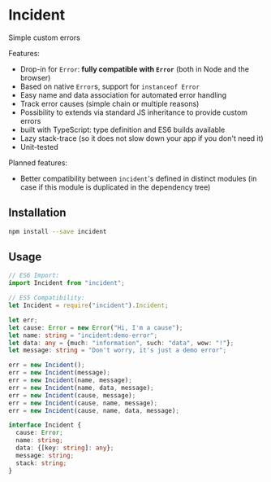 # Incident

Simple custom errors

Features:


* Drop-in for `Error`: __fully compatible with `Error`__ (both in Node and the browser)
* Based on native `Error`s, support for `instanceof Error`
* Easy name and data association for automated error handling
* Track error causes (simple chain or multiple reasons)
* Possibility to extends via standard JS inheritance to provide custom errors
* built with TypeScript: type definition and ES6 builds available
* Lazy stack-trace (so it does not slow down your app if you don't need it)
* Unit-tested

Planned features:  

* Better compatibility between `incident`'s defined in distinct modules (in case if this module is duplicated in the dependency tree)

## Installation ##

````bash
npm install --save incident
````

## Usage ##

````typescript
// ES6 Import:
import Incident from "incident";

// ES5 Compatibility:
let Incident = require("incident").Incident;

let err;
let cause: Error = new Error("Hi, I'm a cause");
let name: string = "incident:demo-error";
let data: any = {much: "information", such: "data", wow: "!"};
let message: string = "Don't worry, it's just a demo error";

err = new Incident();
err = new Incident(message);
err = new Incident(name, message);
err = new Incident(name, data, message);
err = new Incident(cause, message);
err = new Incident(cause, name, message);
err = new Incident(cause, name, data, message);
````

````typescript
interface Incident {
  cause: Error;
  name: string;
  data: {[key: string]: any};
  message: string;
  stack: string;
}
````
